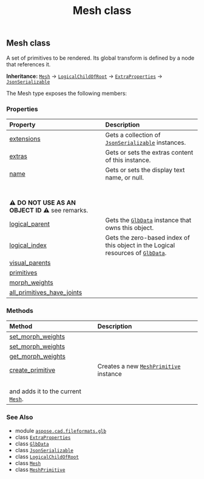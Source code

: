 ﻿---
title: Mesh class
second_title: Aspose.CAD for Python via .NET API References
description: 
type: docs
weight: 220
url: /python-net/aspose.cad.fileformats.glb/mesh/
is_root: false
---

## Mesh class

A set of primitives to be rendered.
Its global transform is defined by a node that references it.



**Inheritance:** [`Mesh`](/cad/python-net/aspose.cad.fileformats.glb/mesh) → 
[`LogicalChildOfRoot`](/cad/python-net/aspose.cad.fileformats.glb/logicalchildofroot) → 
[`ExtraProperties`](/cad/python-net/aspose.cad.fileformats.glb/extraproperties) → 
[`JsonSerializable`](/cad/python-net/aspose.cad.fileformats.glb.io/jsonserializable)



The Mesh type exposes the following members:

### Properties
| Property | Description |
| :- | :- |
| [extensions](/cad/python-net/aspose.cad.fileformats.glb/mesh/extensions) | Gets a collection of [`JsonSerializable`](/cad/python-net/aspose.cad.fileformats.glb.io/jsonserializable) instances. |
| [extras](/cad/python-net/aspose.cad.fileformats.glb/mesh/extras) | Gets or sets the extras content of this instance. |
| [name](/cad/python-net/aspose.cad.fileformats.glb/mesh/name) | Gets or sets the display text name, or null.<br/><br/>**⚠️ DO NOT USE AS AN OBJECT ID ⚠️**  see remarks. |
| [logical_parent](/cad/python-net/aspose.cad.fileformats.glb/mesh/logical_parent) | Gets the [`GlbData`](/cad/python-net/aspose.cad.fileformats.glb/glbdata) instance that owns this object. |
| [logical_index](/cad/python-net/aspose.cad.fileformats.glb/mesh/logical_index) | Gets the zero-based index of this object in the Logical resources of [`GlbData`](/cad/python-net/aspose.cad.fileformats.glb/glbdata). |
| [visual_parents](/cad/python-net/aspose.cad.fileformats.glb/mesh/visual_parents) |  |
| [primitives](/cad/python-net/aspose.cad.fileformats.glb/mesh/primitives) |  |
| [morph_weights](/cad/python-net/aspose.cad.fileformats.glb/mesh/morph_weights) |  |
| [all_primitives_have_joints](/cad/python-net/aspose.cad.fileformats.glb/mesh/all_primitives_have_joints) |  |


### Methods
| Method | Description |
| :- | :- |
| [set_morph_weights](/cad/python-net/aspose.cad.fileformats.glb/mesh/set_morph_weights/#System.Collections.Generic.IReadOnlyList<float>) |  |
| [set_morph_weights](/cad/python-net/aspose.cad.fileformats.glb/mesh/set_morph_weights/#aspose.cad.fileformats.glb.transforms.SparseWeight8) |  |
| [get_morph_weights](/cad/python-net/aspose.cad.fileformats.glb/mesh/get_morph_weights/#) |  |
| [create_primitive](/cad/python-net/aspose.cad.fileformats.glb/mesh/create_primitive/#) | Creates a new [`MeshPrimitive`](/cad/python-net/aspose.cad.fileformats.glb/meshprimitive) instance<br/>and adds it to the current [`Mesh`](/cad/python-net/aspose.cad.fileformats.glb/mesh). |



### See Also
* module [`aspose.cad.fileformats.glb`](..)
* class [`ExtraProperties`](/cad/python-net/aspose.cad.fileformats.glb/extraproperties)
* class [`GlbData`](/cad/python-net/aspose.cad.fileformats.glb/glbdata)
* class [`JsonSerializable`](/cad/python-net/aspose.cad.fileformats.glb.io/jsonserializable)
* class [`LogicalChildOfRoot`](/cad/python-net/aspose.cad.fileformats.glb/logicalchildofroot)
* class [`Mesh`](/cad/python-net/aspose.cad.fileformats.glb/mesh)
* class [`MeshPrimitive`](/cad/python-net/aspose.cad.fileformats.glb/meshprimitive)
